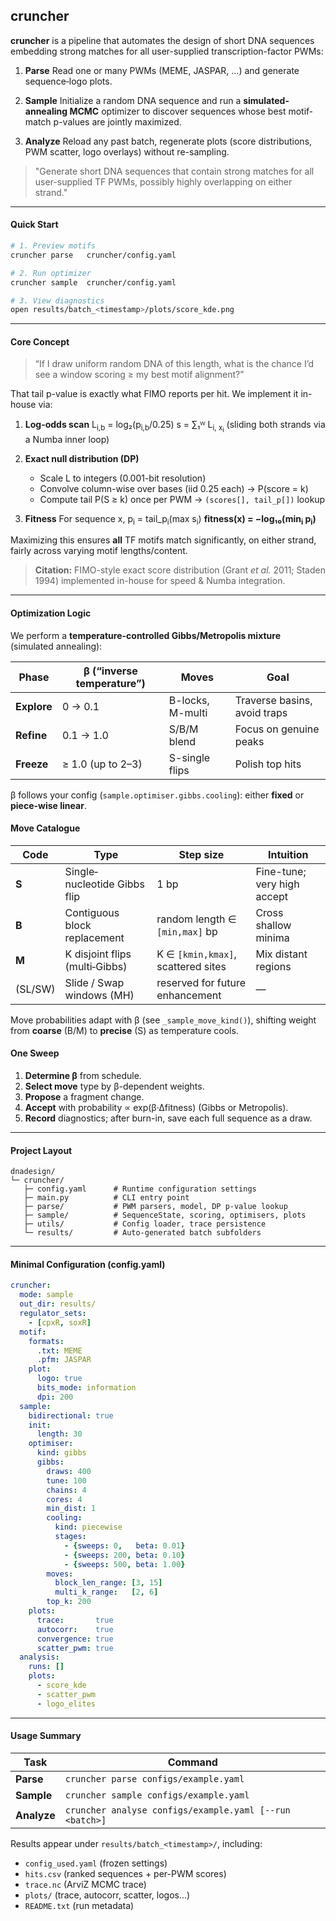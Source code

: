 ## cruncher

**cruncher** is a pipeline that automates the design of short DNA sequences embedding strong matches for all user-supplied transcription-factor PWMs:

1. **Parse**
   Read one or many PWMs (MEME, JASPAR, …) and generate sequence‐logo plots.

2. **Sample**
   Initialize a random DNA sequence and run a **simulated-annealing MCMC** optimizer to discover sequences whose best motif‐match p-values are jointly maximized.

3. **Analyze**
   Reload any past batch, regenerate plots (score distributions, PWM scatter, logo overlays) without re-sampling.

> "Generate short DNA sequences that contain strong matches for all user-supplied TF PWMs, possibly highly overlapping on either strand."

---

#### Quick Start

```bash
# 1. Preview motifs
cruncher parse   cruncher/config.yaml

# 2. Run optimizer
cruncher sample  cruncher/config.yaml

# 3. View diagnostics
open results/batch_<timestamp>/plots/score_kde.png
```

---

#### Core Concept

> “If I draw uniform random DNA of this length, what is the chance I’d see a window scoring ≥ my best motif alignment?”

That tail p-value is exactly what FIMO reports per hit.  We implement it in-house via:

1. **Log-odds scan**
   L<sub>i,b</sub> = log₂(p<sub>i,b</sub>/0.25)
   s = ∑₁ᵂ L<sub>i, x<sub>i</sub></sub>
   (sliding both strands via a Numba inner loop)

2. **Exact null distribution (DP)**

   * Scale L to integers (0.001-bit resolution)
   * Convolve column-wise over bases (iid 0.25 each) → P(score = k)
   * Compute tail P(S ≥ k) once per PWM → `(scores[], tail_p[])` lookup

3. **Fitness**
   For sequence x,
   p<sub>i</sub> = tail\_p<sub>i</sub>(max s<sub>i</sub>)
   **fitness(x) = −log₁₀(min<sub>i</sub> p<sub>i</sub>)**

Maximizing this ensures **all** TF motifs match significantly, on either strand, fairly across varying motif lengths/content.

> **Citation:**
> FIMO-style exact score distribution (Grant *et al.* 2011; Staden 1994) implemented in-house for speed & Numba integration.

---

#### Optimization Logic

We perform a **temperature-controlled Gibbs/Metropolis mixture** (simulated annealing):

| Phase       | β (“inverse temperature”) | Moves            | Goal                         |
| ----------- | ------------------------- | ---------------- | ---------------------------- |
| **Explore** | 0 → 0.1                   | B-locks, M-multi | Traverse basins, avoid traps |
| **Refine**  | 0.1 → 1.0                 | S/B/M blend      | Focus on genuine peaks       |
| **Freeze**  | ≥ 1.0 (up to 2–3)         | S-single flips   | Polish top hits              |

β follows your config (`sample.optimiser.gibbs.cooling`): either **fixed** or **piece-wise linear**.

#### Move Catalogue

| Code    | Type                           | Step size                          | Intuition                   |
| ------- | ------------------------------ | ---------------------------------- | --------------------------- |
| **S**   | Single‐nucleotide Gibbs flip   | 1 bp                               | Fine-tune; very high accept |
| **B**   | Contiguous block replacement   | random length ∈ `[min,max]` bp     | Cross shallow minima        |
| **M**   | K disjoint flips (multi‐Gibbs) | K ∈ `[kmin,kmax]`, scattered sites | Mix distant regions         |
| (SL/SW) | Slide / Swap windows (MH)      | reserved for future enhancement    | —                           |

Move probabilities adapt with β (see `_sample_move_kind()`), shifting weight from **coarse** (B/M) to **precise** (S) as temperature cools.

#### One Sweep

1. **Determine β** from schedule.
2. **Select move** type by β-dependent weights.
3. **Propose** a fragment change.
4. **Accept** with probability ∝ exp(β·Δfitness) (Gibbs or Metropolis).
5. **Record** diagnostics; after burn-in, save each full sequence as a draw.

---

#### Project Layout

```
dnadesign/
└─ cruncher/
   ├─ config.yaml      # Runtime configuration settings
   ├─ main.py          # CLI entry point
   ├─ parse/           # PWM parsers, model, DP p-value lookup
   ├─ sample/          # SequenceState, scoring, optimisers, plots
   ├─ utils/           # Config loader, trace persistence
   └─ results/         # Auto-generated batch subfolders
```

---

#### Minimal Configuration (config.yaml)

```yaml
cruncher:
  mode: sample
  out_dir: results/
  regulator_sets:
    - [cpxR, soxR]
  motif:
    formats:
      .txt: MEME
      .pfm: JASPAR
    plot:
      logo: true
      bits_mode: information
      dpi: 200
  sample:
    bidirectional: true
    init:
      length: 30
    optimiser:
      kind: gibbs
      gibbs:
        draws: 400
        tune: 100
        chains: 4
        cores: 4
        min_dist: 1
        cooling:
          kind: piecewise
          stages:
            - {sweeps: 0,   beta: 0.01}
            - {sweeps: 200, beta: 0.10}
            - {sweeps: 500, beta: 1.00}
        moves:
          block_len_range: [3, 15]
          multi_k_range:   [2, 6]
        top_k: 200
    plots:
      trace:       true
      autocorr:    true
      convergence: true
      scatter_pwm: true
  analysis:
    runs: []
    plots:
      - score_kde
      - scatter_pwm
      - logo_elites
```

---

#### Usage Summary

| Task        | Command                                                 |
| ----------- | ------------------------------------------------------- |
| **Parse**   | `cruncher parse configs/example.yaml`                   |
| **Sample**  | `cruncher sample configs/example.yaml`                  |
| **Analyze** | `cruncher analyse configs/example.yaml [--run <batch>]` |

Results appear under `results/batch_<timestamp>/`, including:

* `config_used.yaml` (frozen settings)
* `hits.csv` (ranked sequences + per-PWM scores)
* `trace.nc` (ArviZ MCMC trace)
* `plots/` (trace, autocorr, scatter, logos…)
* `README.txt` (run metadata)
